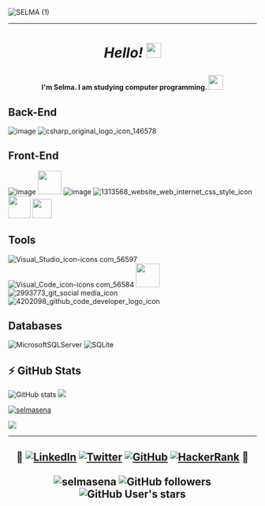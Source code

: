 ![SELMA (1)](https://user-images.githubusercontent.com/108355953/189953270-96ef06b4-52f9-4276-8c02-8e63600178f0.gif)

---

# <p align=center> **_Hello!_** <img src="https://user-images.githubusercontent.com/108355953/190001623-cb78c2de-77dd-4195-9c5f-7117dc027092.gif" height="30px" style="max-width: 100%; display: inline-block;" data-target="animated-image.originalImage"> </p>
#### <p align=center> I'm Selma. I am studying computer programming. <img src="https://user-images.githubusercontent.com/108355953/190112884-6413e7b8-f427-4da2-935b-8d2a8f9add39.png" height="30px" style="max-width: 100%; display: inline-block;" data-target="animated-image.originalImage"> </p>

## Back-End
![image](https://user-images.githubusercontent.com/108355953/189974093-b09910c2-6bc6-4a2c-8d67-110e25864e7a.png)
![csharp_original_logo_icon_146578](https://user-images.githubusercontent.com/108355953/189984730-ad53a45d-b98c-42a8-8285-c6c2a0af4a00.png)

## Front-End
![image](https://user-images.githubusercontent.com/108355953/189973935-5ef1eee2-70e4-430b-b899-b429505870a1.png)
<img src="https://img.icons8.com/fluency/344/javascript.png" height="48px" data-target="animated-image.originalImage">  ![image](https://user-images.githubusercontent.com/108355953/189973011-2afd9780-2a02-491c-adc4-09cf5403af6f.png)
![1313568_website_web_internet_css_style_icon](https://user-images.githubusercontent.com/108355953/189985133-6c998cd7-5333-43fc-affb-6fc72c20dbb8.png)
<img src="https://user-images.githubusercontent.com/108355953/189987408-cdd040d5-a1a2-4749-992f-16595264e77c.png" height="45px" data-target="animated-image.originalImage">  <img src="https://upload.wikimedia.org/wikipedia/commons/thumb/b/b2/Bootstrap_logo.svg/602px-Bootstrap_logo.svg.png" height="39px" data-target="animated-image.originalImage">  

## Tools
![Visual_Studio_icon-icons com_56597](https://user-images.githubusercontent.com/108355953/189982270-4cc3fa96-0459-46ef-9c70-15a4a653c76e.png)
![Visual_Code_icon-icons com_56584](https://user-images.githubusercontent.com/108355953/189982393-66cdc465-1591-4b02-8375-d66e1a6ccebe.png)
<img src="https://upload.wikimedia.org/wikipedia/commons/thumb/9/98/Apache_NetBeans_Logo.svg/1776px-Apache_NetBeans_Logo.svg.png" height="48px" style="max-width: 100%; display: inline-block;" data-target="animated-image.originalImage">
![2993773_git_social media_icon](https://user-images.githubusercontent.com/108355953/190116781-8da44731-4731-41cf-8ea4-03589efb4140.png)
![4202098_github_code_developer_logo_icon](https://user-images.githubusercontent.com/108355953/190117204-970cfd18-2366-4f20-aa57-00cae870920b.png)

## Databases
![MicrosoftSQLServer](https://img.shields.io/badge/Microsoft%20SQL%20Sever-CC2927?style=for-the-badge&logo=microsoft%20sql%20server&logoColor=white)
![SQLite](https://img.shields.io/badge/sqlite-%2307405e.svg?style=for-the-badge&logo=sqlite&logoColor=white)

## :zap: GitHub Stats
![ GitHub stats](https://github-readme-stats.vercel.app/api?username=selmasena&theme=default&show_icons=true) 
<img src="https://github-readme-streak-stats.herokuapp.com/?user=selmasena"/> 
<p align="left"> <a href="https://github.com/ryo-ma/github-profile-trophy"><img src="https://github-profile-trophy.vercel.app/?username=selmasena" alt="selmasena" /></a> </p> <img src="https://github-readme-stats.vercel.app/api/top-langs?username=selmasena&layout=compact"/>

---

## <p align=center> :pushpin: [![LinkedIn](https://img.shields.io/badge/linkedin-%230077B5.svg?style=for-the-badge&logo=linkedin&logoColor=white)](https://www.linkedin.com/) [![Twitter](https://img.shields.io/badge/Twitter-%231DA1F2.svg?style=for-the-badge&logo=Twitter&logoColor=white)](https://twitter.com/selmasena) [![GitHub](https://img.shields.io/badge/github-%23121011.svg?style=for-the-badge&logo=github&logoColor=white)](https://github.com/selmasena) [![HackerRank](https://img.shields.io/badge/-Hackerrank-2EC866?style=for-the-badge&logo=HackerRank&logoColor=white)](https://www.hackerrank.com/selmasena) :pushpin: <br> <br> <img src="https://komarev.com/ghpvc/?username=selmasena&label=Profile%20views&color=0e75b6&style=flat" alt="selmasena" /> ![GitHub followers](https://img.shields.io/github/followers/selmasena?style=social) ![GitHub User's stars](https://img.shields.io/github/stars/selmasena?style=social)
</p></p> 
